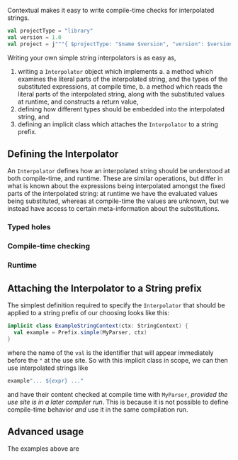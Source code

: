 Contextual makes it easy to write compile-time checks for interpolated strings.

```scala
val projectType = "library"
val version = 1.0
val project = j"""{ $projectType: "$name $version", "version": $version }"""
```

Writing your own simple string interpolators is as easy as,

1. writing a `Interpolator` object which implements
 a. a method which examines the literal parts of the interpolated string, and the types of the substituted expressions, at compile time,
 b. a method which reads the literal parts of the interpolated string, along with the substituted values at runtime, and constructs a return value,
2. defining how different types should be embedded into the interpolated string, and
3. defining an implicit class which attaches the `Interpolator` to a string prefix.

## Defining the Interpolator

An `Interpolator` defines how an interpolated string should be understood at
both compile-time, and runtime. These are similar operations, but differ in
what is known about the expressions being interpolated amongst the fixed parts of
the interpolated string: at runtime we have the evaluated values being
substituted, whereas at compile-time the values are unknown, but we instead
have access to certain meta-information about the substitutions.

### Typed holes

### Compile-time checking

### Runtime 

## Attaching the Interpolator to a String prefix

The simplest definition required to specify the `Interpolator` that should be
applied to a string prefix of our choosing looks like this:

```scala
implicit class ExampleStringContext(ctx: StringContext) {
  val example = Prefix.simple(MyParser, ctx)
}
```

where the name of the `val` is the identifier that will appear immediately
before the `"` at the use site. So with this implicit class in scope, we can
then use interpolated strings like

```scala
example"... ${expr} ..."
```

and have their content checked at compile time with `MyParser`, *provided the
use site is in a later compiler run*. This is because it is not possible to
define compile-time behavior *and* use it in the same compilation run.

## Advanced usage

The examples above are 
